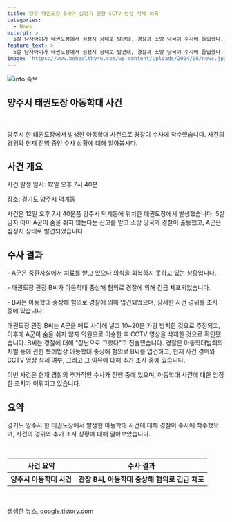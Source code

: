 ```yaml
---
title: 양주 태권도장 5세아 심정지 관장 CCTV 영상 삭제 의혹
categories:
  - News
excerpt: >
  5살 남자아이가 태권도장에서 심정지 상태로 발견돼, 경찰과 소방 당국이 수사에 돌입했다. 현장에서 병원으로 옮겨진 A군은 중환자실에서 치료를 받고 있지만 의식을 회복하지 못하고 있다. 경찰은 30대 남성 관장을 긴급 체포했고, B씨는 아동학대 중상해 혐의로 입건됐다. 또한, B씨는 태권도장 CCTV 영상을 삭제한 것으로 파악돼 경찰이 추가 조사를 진행 중이다. 요약 : 5살 아이 심정지, 태권도장 관장 체포. CCTV 삭제 의혹 경찰 수사.
feature_text: >
  5살 남자아이가 태권도장에서 심정지 상태로 발견돼, 경찰과 소방 당국이 수사에 돌입했다. 현장에서 병원으로 옮겨진 A군은 중환자실에서 치료를 받고 있지만 의식을 회복하지 못하고 있다. 경찰은 30대 남성 관장을 긴급 체포했고, B씨는 아동학대 중상해 혐의로 입건됐다. 또한, B씨는 태권도장 CCTV 영상을 삭제한 것으로 파악돼 경찰이 추가 조사를 진행 중이다. 요약 : 5살 아이 심정지, 태권도장 관장 체포. CCTV 삭제 의혹 경찰 수사.
image: 'https://www.behealthy4u.com/wp-content/uploads/2024/06/news.jpg'
---
```


<p><img src="https://www.behealthy4u.com/wp-content/uploads/2024/06/news.jpg" alt="info 속보" /></p>

<h2>양주시 태권도장 아동학대 사건</h2>

<p data-ke-size="size16">&nbsp;</p>

<p>양주시 한 태권도장에서 발생한 아동학대 사건으로 경찰이 수사에 착수했습니다. 사건의 경위와 현재 진행 중인 수사 상황에 대해 알아봅시다.</p>

<h2 data-ke-size="size26">사건 개요</h2>

<p data-ke-size="size16">사건 발생 일시: 12일 오후 7시 40분</p>

<p data-ke-size="size16">장소: 경기도 양주시 덕계동</p>

<p>사건은 12일 오후 7시 40분쯤 양주시 덕계동에 위치한 태권도장에서 발생했습니다. 5살 남자 아이 A군이 숨을 쉬지 않는다는 신고를 받고 소방 당국과 경찰이 출동했고, A군은 심정지 상태로 발견되었습니다.</p>

<h2 data-ke-size="size26">수사 결과</h2>

<p data-ke-size="size16">- A군은 중환자실에서 치료를 받고 있으나 의식을 회복하지 못하고 있는 상황입니다.</p>

<p data-ke-size="size16">- 태권도장 관장 B씨가 아동학대 중상해 혐의로 경찰에 의해 긴급 체포되었습니다.</p>

<p data-ke-size="size16">- B씨는 아동학대 중상해 혐의로 경찰에 의해 입건되었으며, 상세한 사건 경위를 조사 중에 있습니다.</p>

<p>태권도장 관장 B씨는 A군을 매트 사이에 넣고 10~20분 가량 방치한 것으로 추정되고, 이후에 A군이 숨을 쉬지 않자 의원으로 이송한 후 CCTV 영상을 삭제한 것으로 확인됐습니다. B씨는 경찰에 대해 "장난으로 그랬다"고 진술했습니다. 경찰은 아동학대범죄의 처벌 등에 관한 특례법상 아동학대 중상해 혐의로 B씨를 입건하고, 현재 사건 경위와 CCTV 영상 삭제 여부, 그리고 그 이유에 대해 추가 조사 중에 있습니다.</p>

<p>이번 사건은 현재 경찰의 추가적인 수사가 진행 중에 있으며, 아동학대 사건에 대한 엄정한 조치가 이뤄지고 있습니다.</p>

<h2 data-ke-size="size26">요약</h2>

<p data-ke-size="size16">경기도 양주시 한 태권도장에서 발생한 아동학대 사건에 대해 경찰이 수사에 착수했으며, 사건의 경위와 추가 조사 상황에 대해 알아보았습니다.</p>

<p data-ke-size="size16">&nbsp;</p>

<table>
    <thead>
        <tr>
            <th style="text-align: center;">사건 요약</th>
            <th style="text-align: center;">수사 결과</th>
        </tr>
    </thead>
    <tbody>
        <tr>
            <td style="text-align: center; height: 17px;"><b>양주시 아동학대 사건</b></td>
            <td style="text-align: center; height: 17px;"><b>관장 B씨, 아동학대 중상해 혐의로 긴급 체포</b></td>
        </tr>
    </tbody>
</table>

<p data-ke-size="size16">&nbsp;</p>
생생한 뉴스, <a href="https://qoogle.tistory.com" rel="dofollow">qoogle.tistory.com</a>


